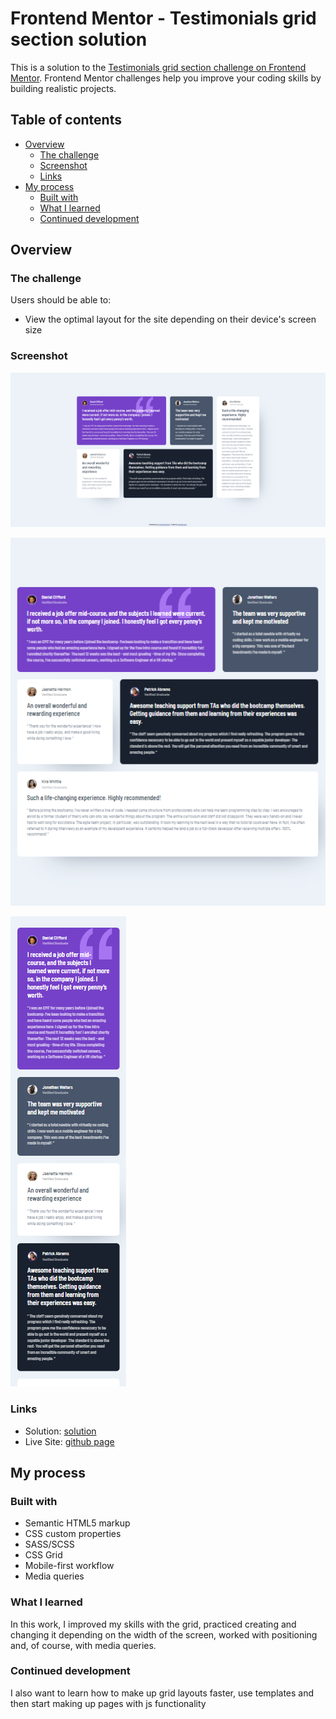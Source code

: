 # Frontend Mentor - Testimonials grid section solution

This is a solution to the [Testimonials grid section challenge on Frontend Mentor](https://www.frontendmentor.io/challenges/testimonials-grid-section-Nnw6J7Un7). Frontend Mentor challenges help you improve your coding skills by building realistic projects.

## Table of contents

-   [Overview](#overview)
    -   [The challenge](#the-challenge)
    -   [Screenshot](#screenshot)
    -   [Links](#links)
-   [My process](#my-process)
    -   [Built with](#built-with)
    -   [What I learned](#what-i-learned)
    -   [Continued development](#continued-development)

## Overview

### The challenge

Users should be able to:

-   View the optimal layout for the site depending on their device's screen size

### Screenshot

!['Desktop large'](./assets/img/desktop-large.png)

!['Desktop medium'](./assets/img/desktop-medium.png)

!['Mobile'](./assets/img/mobile.png)

### Links

-   Solution: [solution](https://www.frontendmentor.io/challenges/testimonials-grid-section-Nnw6J7Un7)
-   Live Site: [github page](https://your-live-site-url.com)

## My process

### Built with

-   Semantic HTML5 markup
-   CSS custom properties
-   SASS/SCSS
-   CSS Grid
-   Mobile-first workflow
-   Media queries

### What I learned

In this work, I improved my skills with the grid, practiced creating and changing it depending on the width of the screen, worked with positioning and, of course, with media queries.

### Continued development

I also want to learn how to make up grid layouts faster, use templates and then start making up pages with js functionality
